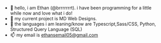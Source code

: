 - 👋 hello, i am Ethan (@brrrrrrrt). i have been programming for a little while now and love what i do!
- 👀 my current project is MD Web Designs.
- 🌱 the languages i am leaning/know are Typescript,Sass/CSS, Python, Structured Query Language (SQL)
- 📫 my email is ethansemail05@gmail.com
